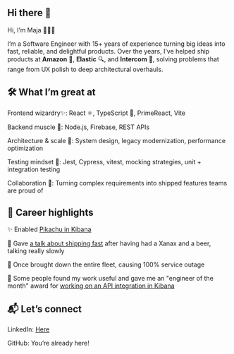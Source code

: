 ## Hi there 👋

Hi, I’m Maja 👩🏻‍💻

I’m a Software Engineer with 15+ years of experience turning big ideas into fast, reliable, and delightful products.
Over the years, I’ve helped ship products at <b>Amazon</b> 🛒, <b>Elastic</b> 🔍, and <b>Intercom</b> 💬, solving problems that range from UX polish to deep architectural overhauls.

## 🛠️ What I’m great at

Frontend wizardry✨: React ⚛️, TypeScript 📘, PrimeReact, Vite

Backend muscle 💪: Node.js, Firebase, REST APIs

Architecture & scale 📏: System design, legacy modernization, performance optimization

Testing mindset 🧪: Jest, Cypress, vitest, mocking strategies, unit + integration testing

Collaboration 🤝: Turning complex requirements into shipped features teams are proud of

## 🚀 Career highlights
✨ Enabled [Pikachu in Kibana](https://www.linkedin.com/posts/philippkrenn_kibana-activity-7076834280328372224-VKeJ)

💬 Gave [a talk about shipping fast](https://www.youtube.com/watch?v=ZOwPhH0oqe8) after having had a Xanax and a beer, talking really slowly

🧠 Once brought down the entire fleet, causing 100% service outage

📝 Some people found my work useful and gave me an "engineer of the month" award for [working on an API integration in Kibana](https://www.elastic.co/blog/discover-uses-fields-api-in-7-12)

## 📬 Let’s connect

LinkedIn: [Here](https://www.linkedin.com/in/maja-grubic-50124861/)

GitHub: You’re already here!